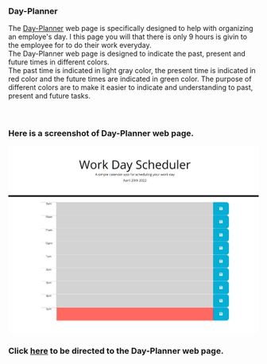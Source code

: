 ### Day-Planner

The [Day-Planner](https://wahabahmadi.github.io/Day-Planner/) web page is specifically designed to help with organizing an employe's day. I this page you will that there is only 9 hours is givin to the employee for to do their work everyday.<br>
The Day-Planner web page is designed to indicate the past, present and future times in different colors.<br>
The past time is indicated in light gray color, the present time is indicated in red color and the future times are indicated in green color. The purpose of different colors are to make it easier to indicate and understanding to past, present and future tasks.<br>
<br>
<br>

### Here is a screenshot of Day-Planner web page.

![Day-planner screenshot](./assets/images/Day-Planner.png)

### Click [here](https://wahabahmadi.github.io/Day-Planner/) to be directed to the Day-Planner web page.
